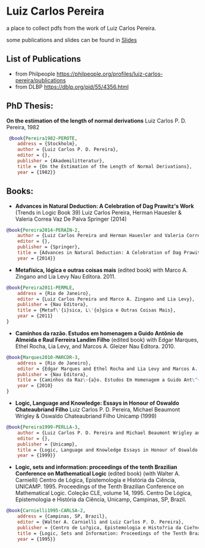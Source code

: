# Luiz Carlos Pereira

a place to collect pdfs from the work of Luiz Carlos Pereira.

some publications and slides can be found in [Slides](https://github.com/vcvpaiva/LuizCarlosPereira/blob/main/slides.md)

## List of Publications 

* from Philpeople https://philpeople.org/profiles/luiz-carlos-pereira/publications
* from DLBP https://dblp.org/pid/55/4356.html

## PhD Thesis: 
**On the estimation of the length of normal derivations**
Luiz Carlos P. D. Pereira, 1982

``` Bibtex
 @book{Pereira1982-PEROTE,
	address = {Stockholm},
	author = {Luiz Carlos P. D. Pereira},
	editor = {},
	publisher = {Akademilitteratur},
	title = {On the Estimation of the Length of Normal Derivations},
	year = {1982}}
``` 


## Books:
*  **Advances in Natural Deduction: A Celebration of Dag Prawitz's Work** (Trends in Logic Book 39)
Luiz Carlos Pereira, Herman Hauesler & Valeria Correa Vaz De Paiva
Springer (2014)

``` Bibtex
@book{Pereira2014-PERAIN-2,
	author = {Luiz Carlos Pereira and Herman Hauesler and Valeria Correa Vaz De Paiva},
	editor = {},
	publisher = {Springer},
	title = {Advances in Natural Deduction: A Celebration of Dag Prawitz's Work (Trends in Logic Book 39)},
	year = {2014}}
```

* **Metafísica, lógica e outras coisas mais** (edited book)
with Marco A. Zingano and Lia Levy Nau Editora. 2011.

``` Bibtex
@book{Pereira2011-PERMLE,
	address = {Rio de Janeiro},
	editor = {Luiz Carlos Pereira and Marco A. Zingano and Lia Levy},
	publisher = {Nau Editora},
	title = {Metaf\'{i}sica, L\'{o}gica e Outras Coisas Mais},
	year = {2011}
}
```
 
* **Caminhos da razão. Estudos em homenagem a Guido Antônio de Almeida e Raul Ferreira Landim Filho** (edited book)
with Edgar Marques, Ethel Rocha, Lia Levy, and Marcos A. Gleizer
Nau Editora. 2010.

``` Bibtex
@book{Marques2010-MARCDR-3,
	address = {Rio de Janeiro},
	editor = {Edgar Marques and Ethel Rocha and Lia Levy and Marcos A. Gleizer and Luiz Carlos Pereira},
	publisher = {Nau Editora},
	title = {Caminhos da Raz\~{a}o. Estudos Em Homenagem a Guido Ant\^{o}nio de Almeida e Raul Ferreira Landim Filho},
	year = {2010}
}
```

* **Logic, Language and Knowledge: Essays in Honour of Oswaldo Chateaubriand Filho**
Luiz Carlos P. D. Pereira, Michael Beaumont Wrigley & Oswaldo Chateaubriand Filho
Unicamp (1999)

``` Bibtex
@book{Pereira1999-PERLLA-3,
	author = {Luiz Carlos P. D. Pereira and Michael Beaumont Wrigley and Oswaldo Chateaubriand Filho},
	editor = {},
	publisher = {Unicamp},
	title = {Logic, Language and Knowledge Essays in Honour of Oswaldo Chateaubriand Filho},
	year = {1999}}
```

*  **Logic, sets and information: proceedings of the tenth Brazilian Conference on Mathematical Logic** (edited book)
(with Walter A. Carnielli)
Centro de Lógica, Epistemologia e História da Ciência, UNICAMP. 1995.
Proceedings of the Tenth Brazilian Conference on Mathematical Logic. Coleção CLE, volume 14, 1995. Centro De Lógica, Epistemologia e História da Ciência, Unicamp, Campinas, SP, Brazil.

``` Bibtex
@book{Carnielli1995-CARLSA-2,
	address = {Campinas, SP, Brazil},
	editor = {Walter A. Carnielli and Luiz Carlos P. D. Pereira},
	publisher = {Centro de Lo?gica, Epistemologia e Histo?ria da Cie?ncia, UNICAMP},
	title = {Logic, Sets and Information: Proceedings of the Tenth Brazilian Conference on Mathematical Logic},
	year = {1995}}
```
